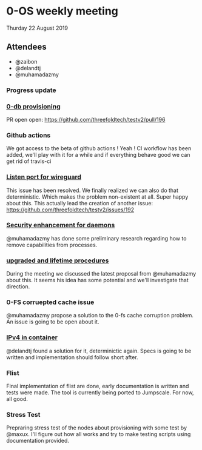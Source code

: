 # 0-OS weekly meeting

Thurday 22 August 2019

## Attendees

- @zaibon
- @delandtj
- @muhamadazmy

### Progress update

### [0-db provisioning](https://github.com/threefoldtech/testv2/issues/144)

PR open open: https://github.com/threefoldtech/testv2/pull/196

### Github actions

We got access to the beta of github actions ! Yeah ! 
CI workflow has been added, we'll play with it for a while and if everything behave good we can get rid of travis-ci

### [Listen port for wireguard](https://github.com/threefoldtech/testv2/issues/183)

This issue has been resolved. We finally realized we can also do that deterministic. 
Which makes the problem non-existent at all. Super happy about this.
This actually lead the creation of another issue: https://github.com/threefoldtech/testv2/issues/192

### [Security enhancement for daemons](https://github.com/threefoldtech/testv2/issues/79)

@muhamadazmy has done some preliminary research regarding how to remove capabilities from processes.

### [upgraded and lifetime procedures](https://github.com/threefoldtech/testv2/issues/170)

During the meeting we discussed the latest proposal from @muhamadazmy about this. It seems his idea 
has some potential and we'll investigate that direction.

### 0-FS corruepted cache issue

@muhamadazmy propose a solution to the 0-fs cache corruption problem. An issue is going to be open about it.

### [IPv4 in container](https://github.com/threefoldtech/testv2/issues/184)

@delandtj found a solution for it, determinictic again.
Specs is going to be written and implementation should follow short after.

### Flist

Final implementation of flist are done, early documentation is written and tests were made.
The tool is currently being ported to Jumpscale. For now, all good.

### Stress Test

Prepraring stress test of the nodes about provisioning with some test by @maxux.
I'll figure out how all works and try to make testing scripts using documentation provided.
